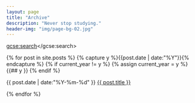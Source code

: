```yaml
---
layout: page
title: "Archive"
description: "Never stop studying."
header-img: "img/page-bg-02.jpg"
---
```


<!--Google CSE-->
<!--Refer to the following website for more information about the style of search bar:
http://www.bloggerguider.com/2015/06/how-to-customize-google-custom-search.html
-->
<style>
    .cse .gsc-search-button input.gsc-search-button-v2,
    input.gsc-search-button-v2 {
        height: 30px !important;
        margin-top: 0 !important;
        min-width: 13px !important;
        padding: 5px 26px !important;
        width: 68px !important;
    }
	
	.gsc-input-box {
		height: 30px !important;
	}
</style>
<script>
  (function() {
    var cx = '002206906802909852911:g314zvbgz9k';
    var gcse = document.createElement('script');
    gcse.type = 'text/javascript';
    gcse.async = true;
    gcse.src = 'https://cse.google.com/cse.js?cx=' + cx;
    var s = document.getElementsByTagName('script')[0];
    s.parentNode.insertBefore(gcse, s);
  })();
</script>
<gcse:search></gcse:search>






<!--Google CSE
<script>
  (function() {
    var cx = '002206906802909852911:g314zvbgz9k';
    var gcse = document.createElement('script');
    gcse.type = 'text/javascript';
    gcse.async = true;
    gcse.src = 'https://cse.google.com/cse.js?cx=' + cx;
    var s = document.getElementsByTagName('script')[0];
    s.parentNode.insertBefore(gcse, s);
  })();
</script>
<gcse:search></gcse:search>
-->


{% for post in site.posts %}
  {% capture y %}{{post.date | date:"%Y"}}{% endcapture %}
  {% if current_year != y %}
    {% assign current_year = y %}
    {{## y }}
  {% endif %}
  <p>
    <time datetime="{{ post.date | date:"%Y-%m-%d" }}">{{ post.date | date:"%Y-%m-%d" }}</time>
    <a href="{{ post.url }}" title="{{ post.title }}">{{ post.title }}</a>
  </p>
{% endfor %}


<!-- Style for relatively small amount of posts (for HTML)
{% for post in site.posts %}
  {% capture y %}{{post.date | date:"%Y"}}{% endcapture %}
  {% if current_year != y %}
    {% assign current_year = y %}
    <h3>{{ y }}</h3>
  {% endif %}
  <p>
    <time datetime="{{ post.date | date:"%Y-%m-%d" }}">{{ post.date | date:"%Y-%m-%d" }}</time>
    <a href="{{ post.url }}" title="{{ post.title }}">{{ post.title }}</a>
  </p>
{% endfor %}
-->


<!-- Style for large amount of posts (for HTML)
<ul>
{% for post in site.posts %}
  {% capture y %}{{post.date | date:"%Y"}}{% endcapture %}
  {% if current_year != y %}
    {% assign current_year = y %}
    <li style="list-style-type: none;"><strong>{{ y }}</strong></li>
  {% endif %}
  <li>
    <time datetime="{{ post.date | date:"%Y-%m-%d" }}">{{ post.date | date:"%Y-%m-%d" }}</time>
    <a style="color:blue;" href="{{ post.url }}" title="{{ post.title }}">{{ post.title }}</a>
  </li>
{% endfor %}
</ul>
-->